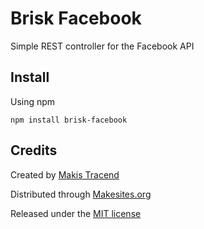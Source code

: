 # Brisk Facebook

Simple REST controller for the Facebook API


## Install

Using npm
```
npm install brisk-facebook
```

## Credits

Created by [Makis Tracend](http://tracend.me)

Distributed through [Makesites.org](http://makesites.org/)

Released under the [MIT license](http://makesites.org/licenses/MIT)
